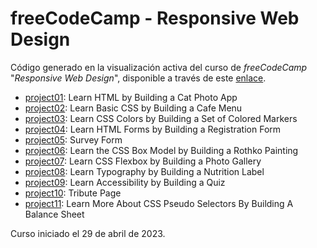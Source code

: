 # freeCodeCamp - Responsive Web Design

Código generado en la visualización activa del curso de *freeCodeCamp* "*Responsive Web Design*", disponible a través de este [enlace](https://www.freecodecamp.org/learn/2022/responsive-web-design/).

- [project01](/project01): Learn HTML by Building a Cat Photo App
- [project02](/project02): Learn Basic CSS by Building a Cafe Menu
- [project03](/project03): Learn CSS Colors by Building a Set of Colored Markers
- [project04](/project04): Learn HTML Forms by Building a Registration Form
- [project05](/project05): Survey Form
- [project06](/project06): Learn the CSS Box Model by Building a Rothko Painting
- [project07](/project07): Learn CSS Flexbox by Building a Photo Gallery
- [project08](/project08): Learn Typography by Building a Nutrition Label
- [project09](/project09): Learn Accessibility by Building a Quiz
- [project10](/project10): Tribute Page
- [project11](/project11): Learn More About CSS Pseudo Selectors By Building A Balance Sheet

Curso iniciado el 29 de abril de 2023.
